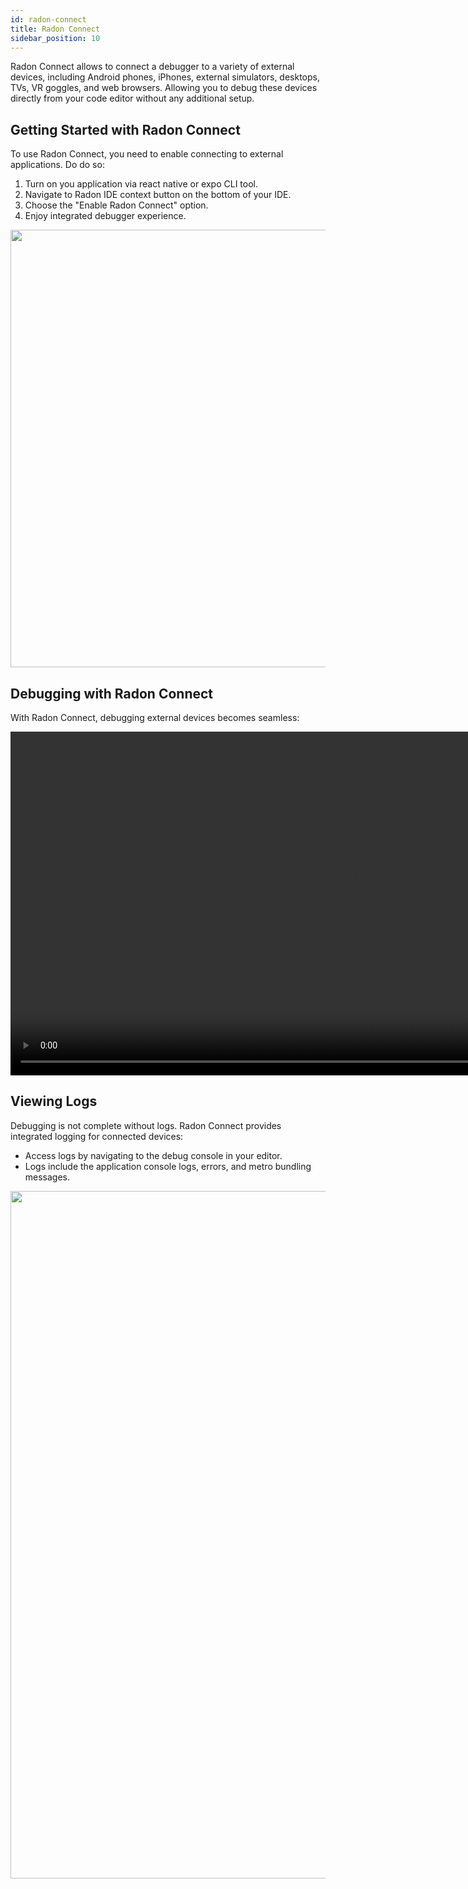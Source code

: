 ```yaml
---
id: radon-connect
title: Radon Connect
sidebar_position: 10
---
```


Radon Connect allows to connect a debugger to a variety of external devices, including Android phones, iPhones, external simulators, desktops, TVs, VR goggles, and web browsers. Allowing you to debug these devices directly from your code editor without any additional setup.

## Getting Started with Radon Connect
To use Radon Connect, you need to enable connecting to external applications. Do do so: 

1. Turn on you application via react native or expo CLI tool.
2. Navigate to Radon IDE context button on the bottom of your IDE.
3. Choose the "Enable Radon Connect" option. 
4. Enjoy integrated debugger experience. 

<img width="700" src="/img/docs/enable_radon_connect.png" className="shadow-image"/>

## Debugging with Radon Connect
With Radon Connect, debugging external devices becomes seamless:


<video autoPlay loop width="1100" controls className="shadow-image">
  <source src="/video/radon-connect.mp4" type="video/mp4"/>
</video>

## Viewing Logs
Debugging is not complete without logs. Radon Connect provides integrated logging for connected devices:

- Access logs by navigating to the debug console in your editor.
- Logs include the application console logs, errors, and metro bundling messages.

<img width="1100" src="/img/docs/radon_connect_debug_console.png" className="shadow-image"/>

